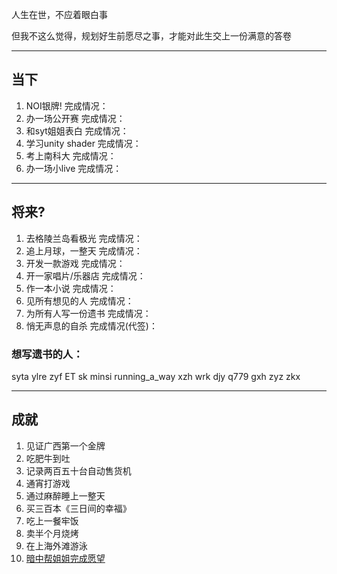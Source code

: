 人生在世，不应着眼白事

但我不这么觉得，规划好生前愿尽之事，才能对此生交上一份满意的答卷

-----------------
## 当下

1. NOI银牌!                         完成情况：
2. 办一场公开赛                  完成情况：
3. 和syt姐姐表白                 完成情况：
4. 学习unity shader             完成情况：
5. 考上南科大                      完成情况：
6. 办一场小live                    完成情况：

---------
## 将来?

1. 去格陵兰岛看极光          完成情况：
2. 追上月球，一整天          完成情况：
3. 开发一款游戏                  完成情况：
4. 开一家唱片/乐器店         完成情况：
5. 作一本小说                     完成情况：
6. 见所有想见的人              完成情况：
7. 为所有人写一份遗书       完成情况：
8. 悄无声息的自杀              完成情况(代签)：

### 想写遗书的人：

syta
ylre
zyf
ET
sk
minsi
running_a_way
xzh
wrk
djy
q779
gxh
zyz
zkx

------------
## 成就

1. 见证广西第一个金牌
2. 吃肥牛到吐
3. 记录两百五十台自动售货机
4. 通宵打游戏
5. 通过麻醉睡上一整天
6. 买三百本《三日间的幸福》
7. 吃上一餐牢饭
8. 卖半个月烧烤
9. 在上海外滩游泳
10. [暗中帮姐姐完成愿望](https://note.ms/syta)